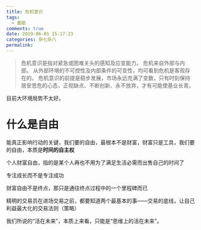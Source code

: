 ```yaml
---
title: 危机意识
tags:
  - 面筋
comments: true
date: 2019-06-01 15:17:23
categories: 杂七杂八
permalink: 
---
```


> 危机意识是指对紧急或困难关头的感知及应变能力。 危机来自外部与内部。 从外部环境的不可控性及内部条件的可变性，均可看到危机是客观存在的。
> 危机意识的前提是稳步发展，市场永远充满了变数，只有时刻保持居安思危的心态，正视缺点、不断创新、永不放弃，才有可能使基业长青。

<!--more-->

目前大环境局势不太好。

# 什么是自由

能真正影响行动的关键，我们要的自由，最根本不是财富，财富只是工具，我们要的自由，本质是**时间的自主权**

个人财富自由，指的是某个人再也不用为了满足生活必需而出售自己的时间了

专注成长而不是专注成功

财富自由不是终点，那只是通往终点过程中的一个里程碑而已

精明的交易员在进场交易之前，都要知道两个最基本的事——交易的底线，让自己利益最大化的交易法则（策略）

我们所说的“活在未来”，本质上来看，只能是“思维上的活在未来”。
